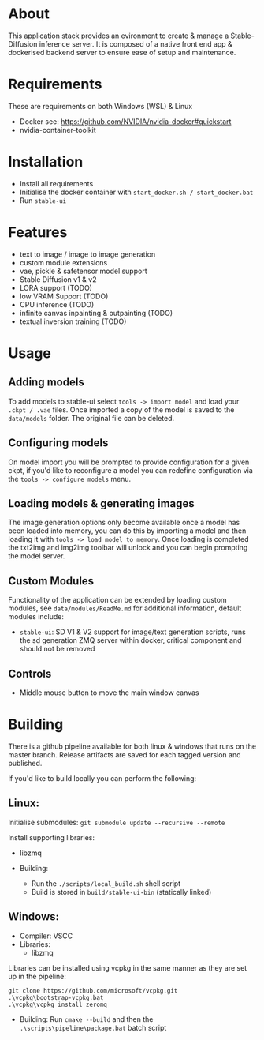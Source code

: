 # About

This application stack provides an evironment to create & manage a Stable-Diffusion inference server. 
It is composed of a native front end app & dockerised backend server to ensure ease of setup and maintenance.

# Requirements

These are requirements on both Windows (WSL) & Linux

- Docker see: https://github.com/NVIDIA/nvidia-docker#quickstart
- nvidia-container-toolkit

# Installation

- Install all requirements
- Initialise the docker container with `start_docker.sh / start_docker.bat`
- Run `stable-ui`

# Features

- text to image / image to image generation
- custom module extensions
- vae, pickle & safetensor model support
- Stable Diffusion v1 & v2
- LORA support (TODO)
- low VRAM Support (TODO)
- CPU inference (TODO)
- infinite canvas inpainting & outpainting (TODO)
- textual inversion training (TODO)

# Usage

## Adding models

To add models to stable-ui select `tools -> import model` and load your `.ckpt / .vae` files. Once imported a copy of the model is saved
to the `data/models` folder. The original file can be deleted.

## Configuring models

On model import you will be prompted to provide configuration for a given ckpt, if you'd like to reconfigure a model you can 
redefine configuration via the `tools -> configure models` menu.

## Loading models & generating images

The image generation options only become available once a model has been loaded into memory, you can do this by importing a model and then loading it with
`tools -> load model to memory`. Once loading is completed the txt2img and img2img toolbar will unlock and you can begin prompting the model server.

## Custom Modules

Functionality of the application can be extended by loading custom modules, see `data/modules/ReadMe.md` for additional information, default modules include:

- `stable-ui`: SD V1 & V2 support for image/text generation scripts, runs the sd generation ZMQ server within docker, critical component and should not be removed

## Controls

- Middle mouse button to move the main window canvas

# Building

There is a github pipeline available for both linux & windows that runs on the master branch.
Release artifacts are saved for each tagged version and published.

If you'd like to build locally you can perform the following:

## Linux:

Initialise submodules:
`git submodule update --recursive --remote`

Install supporting libraries:
- libzmq

- Building:
  - Run the `./scripts/local_build.sh` shell script
  - Build is stored in `build/stable-ui-bin` (statically linked)

## Windows:

- Compiler: VSCC
- Libraries:
  - libzmq


Libraries can be installed using vcpkg in the same manner as they are set up in the pipeline:
```
git clone https://github.com/microsoft/vcpkg.git
.\vcpkg\bootstrap-vcpkg.bat
.\vcpkg\vcpkg install zeromq
```

- Building: Run `cmake --build` and then the `.\scripts\pipeline\package.bat` batch script

